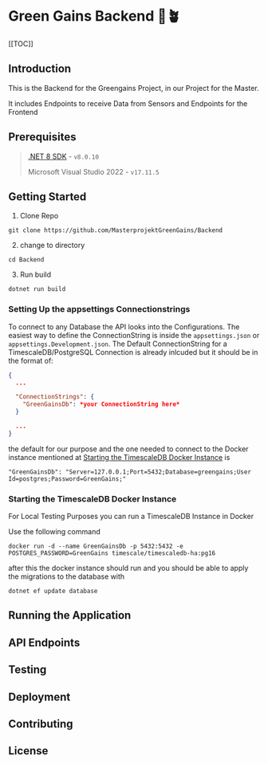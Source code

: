 # Green Gains Backend 💪🪴

[[TOC]]

## Introduction

This is the Backend for the Greengains Project, in our Project for the Master.

It includes Endpoints to receive Data from Sensors and Endpoints for the Frontend

## Prerequisites

> [.NET 8 SDK](https://dotnet.microsoft.com/en-us/download/dotnet/8.0) - `v8.0.10`
>
> Microsoft Visual Studio 2022 - `v17.11.5`

## Getting Started

1. Clone Repo

```console
git clone https://github.com/MasterprojektGreenGains/Backend
```

2. change to directory

```console
cd Backend
```

3. Run build

```console
dotnet run build
```

### Setting Up the appsettings Connectionstrings

To connect to any Database the API looks into the Configurations. The easiest way to define the ConnectionString is inside the `appsettings.json` or `appsettings.Development.json`. The Default ConnectionString for a TimescaleDB/PostgreSQL Connection is already inlcuded but it should be in the format of:

```json
{
  ...

  "ConnectionStrings": {
    "GreenGainsDb": *your ConnectionString here*
  }

  ...
}
```

the default for our purpose and the one needed to connect to the Docker instance mentioned at [Starting the TimescaleDB Docker Instance](#starting-the-timescaledb-docker-instance) is

`"GreenGainsDb": "Server=127.0.0.1;Port=5432;Database=greengains;User Id=postgres;Password=GreenGains;"`

### Starting the TimescaleDB Docker Instance

For Local Testing Purposes you can run a TimescaleDB Instance in Docker

Use the following command

```console
docker run -d --name GreenGainsDb -p 5432:5432 -e POSTGRES_PASSWORD=GreenGains timescale/timescaledb-ha:pg16
```

after this the docker instance should run and you should be able to apply the migrations to the database with

```console
dotnet ef update database
```

## Running the Application

## API Endpoints

## Testing

## Deployment

## Contributing

## License
